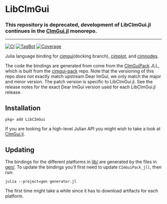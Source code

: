 # LibCImGui

### This repository is deprecated, development of LibCImGui.jl continues in the [CImGui.jl](https://github.com/Gnimuc/CImGui.jl) monorepo.

---

[![CI](https://github.com/JuliaImGui/LibCImGui.jl/actions/workflows/ci.yml/badge.svg)](https://github.com/JuliaImGui/LibCImGui.jl/actions/workflows/ci.yml)
[![TagBot](https://github.com/JuliaImGui/LibCImGui.jl/actions/workflows/TagBot.yml/badge.svg)](https://github.com/JuliaImGui/LibCImGui.jl/actions/workflows/TagBot.yml)
[![Coverage](https://codecov.io/gh/JuliaImGui/LibCImGui.jl/branch/master/graph/badge.svg)](https://codecov.io/gh/JuliaImGui/LibCImGui.jl)

Julia language binding for [cimgui](https://github.com/cimgui/cimgui)(docking
branch), [cimplot](https://github.com/cimgui/cimplot), and
[cimnodes](https://github.com/cimgui/cimnodes).

The code the bindings are generated from come from the
[CImGuiPack](https://github.com/JuliaPackaging/Yggdrasil/tree/master/C/CImGuiPack)
JLL, which is built from the
[cimgui-pack](https://github.com/JuliaImGui/cimgui-pack) repo. Note that the
versioning of this repo *does not* exactly match upstream Dear ImGui, we only
match the major and minor version. The patch version is specific to
LibCImGui.jl. See the release notes for the exact Dear ImGui version used for
each LibCImGui.jl release.

## Installation
```
pkg> add LibCImGui
```

If you are looking for a high-level Julian API you might wish to take a look at [CImGui.jl](https://github.com/Gnimuc/CImGui.jl).

## Updating
The bindings for the different platforms in [lib/](lib/) are generated by the
files in [gen/](gen/). To update the bindings you'll first need to update
`CImGuiPack_jll`, then run:
```
julia --project=gen generator.jl
```

The first time might take a while since it has to download artifacts for each
platform.

